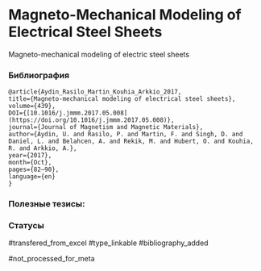 # Magneto-Mechanical Modeling of Electrical Steel Sheets

Magneto-mechanical modeling of electric steel sheets

### Библиография
```
@article{Aydin_Rasilo_Martin_Kouhia_Arkkio_2017,
title={Magneto-mechanical modeling of electrical steel sheets},
volume={439},
DOI={[10.1016/j.jmmm.2017.05.008](https://doi.org/10.1016/j.jmmm.2017.05.008)},
journal={Journal of Magnetism and Magnetic Materials},
author={Aydin, U. and Rasilo, P. and Martin, F. and Singh, D. and Daniel, L. and Belahcen, A. and Rekik, M. and Hubert, O. and Kouhia, R. and Arkkio, A.},
year={2017},
month={Oct},
pages={82–90},
language={en}
}
```

### Полезные тезисы:

### Статусы
#transfered_from_excel 
#type_linkable
#bibliography_added

#not_processed_for_meta
